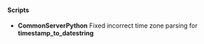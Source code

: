 
#### Scripts
- __CommonServerPython__
Fixed incorrect time zone parsing for **timestamp_to_datestring**